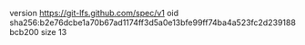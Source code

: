 version https://git-lfs.github.com/spec/v1
oid sha256:b2e76dcbe1a70b67ad1174ff3d5a0e13bfe99ff74ba4a523fc2d239188bcb200
size 13
